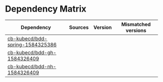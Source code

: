 # Dependency Matrix

Dependency | Sources | Version | Mismatched versions
---------- | ------- | ------- | -------------------
[cb-kubecd/bdd-spring-1584325386](https://github.com/cb-kubecd/bdd-spring-1584325386.git) |  | []() | 
[cb-kubecd/bdd-gh-1584326409](https://github.com/cb-kubecd/bdd-gh-1584326409.git) |  | []() | 
[cb-kubecd/bdd-nh-1584326409](https://github.com/cb-kubecd/bdd-nh-1584326409.git) |  | []() | 
